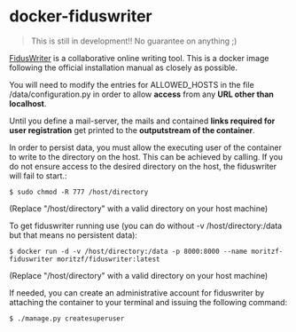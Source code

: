 # docker-fiduswriter

> This is still in development!! No guarantee on anything ;)

[FidusWriter](https://www.fiduswriter.org/how-it-works/) is a collaborative online writing tool. This is a docker image following the official installation manual as closely as possible.

You will need to modify the entries for ALLOWED_HOSTS in the file /data/configuration.py in order to allow __access__ from any __URL other than localhost__.

Until you define a mail-server, the mails and contained __links required for user registration__ get printed to the __outputstream of the container__.

In order to persist data, you must allow the executing user of the container to write to the directory on the host. This can be achieved by calling. If you do not ensure access to the desired directory on the host, the fiduswriter will fail to start.:
~~~~
$ sudo chmod -R 777 /host/directory
~~~~
(Replace "/host/directory" with a valid directory on your host machine)

To get fiduswriter running use (you can do without -v /host/directory:/data but that means no persistent data): 
~~~~
$ docker run -d -v /host/directory:/data -p 8000:8000 --name moritzf-fiduswriter moritzf/fiduswriter:latest
~~~~
(Replace "/host/directory" with a valid directory on your host machine)

If needed, you can create an administrative account for fiduswriter by attaching the container to your terminal and issuing the following command:
~~~~
$ ./manage.py createsuperuser
~~~~
